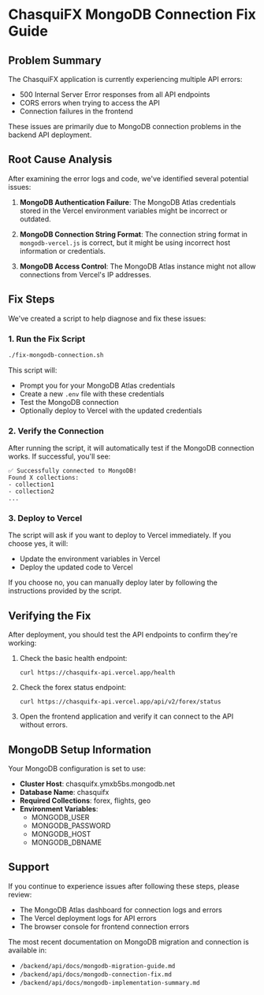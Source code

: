 # ChasquiFX MongoDB Connection Fix Guide

## Problem Summary

The ChasquiFX application is currently experiencing multiple API errors:

- 500 Internal Server Error responses from all API endpoints
- CORS errors when trying to access the API
- Connection failures in the frontend

These issues are primarily due to MongoDB connection problems in the backend API deployment.

## Root Cause Analysis

After examining the error logs and code, we've identified several potential issues:

1. **MongoDB Authentication Failure**: The MongoDB Atlas credentials stored in the Vercel environment variables might be incorrect or outdated.

2. **MongoDB Connection String Format**: The connection string format in `mongodb-vercel.js` is correct, but it might be using incorrect host information or credentials.

3. **MongoDB Access Control**: The MongoDB Atlas instance might not allow connections from Vercel's IP addresses.

## Fix Steps

We've created a script to help diagnose and fix these issues:

### 1. Run the Fix Script

```bash
./fix-mongodb-connection.sh
```

This script will:
- Prompt you for your MongoDB Atlas credentials
- Create a new `.env` file with these credentials
- Test the MongoDB connection
- Optionally deploy to Vercel with the updated credentials

### 2. Verify the Connection

After running the script, it will automatically test if the MongoDB connection works. If successful, you'll see:

```
✅ Successfully connected to MongoDB!
Found X collections:
- collection1
- collection2
...
```

### 3. Deploy to Vercel

The script will ask if you want to deploy to Vercel immediately. If you choose yes, it will:
- Update the environment variables in Vercel
- Deploy the updated code to Vercel

If you choose no, you can manually deploy later by following the instructions provided by the script.

## Verifying the Fix

After deployment, you should test the API endpoints to confirm they're working:

1. Check the basic health endpoint:
   ```
   curl https://chasquifx-api.vercel.app/health
   ```

2. Check the forex status endpoint:
   ```
   curl https://chasquifx-api.vercel.app/api/v2/forex/status
   ```

3. Open the frontend application and verify it can connect to the API without errors.

## MongoDB Setup Information

Your MongoDB configuration is set to use:

- **Cluster Host**: chasquifx.ymxb5bs.mongodb.net
- **Database Name**: chasquifx
- **Required Collections**: forex, flights, geo
- **Environment Variables**: 
  - MONGODB_USER
  - MONGODB_PASSWORD
  - MONGODB_HOST
  - MONGODB_DBNAME

## Support

If you continue to experience issues after following these steps, please review:

- The MongoDB Atlas dashboard for connection logs and errors
- The Vercel deployment logs for API errors
- The browser console for frontend connection errors

The most recent documentation on MongoDB migration and connection is available in:
- `/backend/api/docs/mongodb-migration-guide.md`
- `/backend/api/docs/mongodb-connection-fix.md`
- `/backend/api/docs/mongodb-implementation-summary.md`
